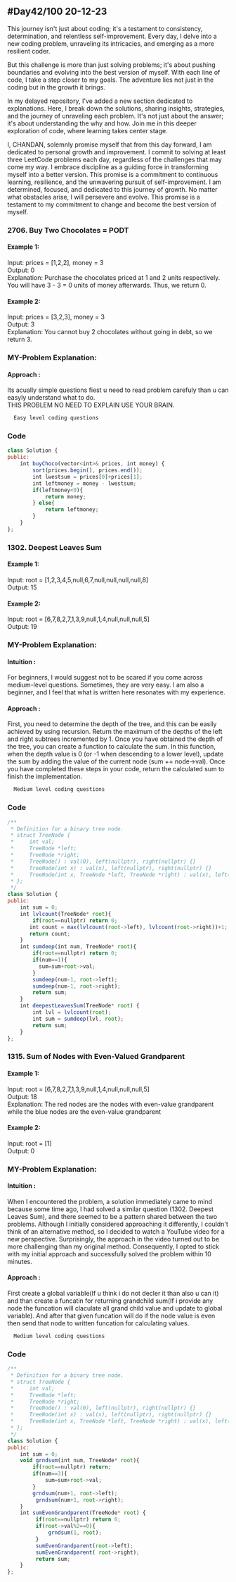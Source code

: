 
## #Day42/100 20-12-23

This journey isn't just about coding; it's a testament to consistency, determination, and relentless self-improvement. Every day, I delve into a new coding problem, unraveling its intricacies, and emerging as a more resilient coder.

But this challenge is more than just solving problems; it's about pushing boundaries and evolving into the best version of myself. With each line of code, I take a step closer to my goals. The adventure lies not just in the coding but in the growth it brings.

In my delayed repository, I've added a new section dedicated to explanations. Here, I break down the solutions, sharing insights, strategies, and the journey of unraveling each problem. It's not just about the answer; it's about understanding the why and how. Join me in this deeper exploration of code, where learning takes center stage.

I, CHANDAN, solemnly promise myself that from this day forward, I am dedicated to personal growth and improvement. I commit to solving at least three LeetCode problems each day, regardless of the challenges that may come my way. I embrace discipline as a guiding force in transforming myself into a better version. This promise is a commitment to continuous learning, resilience, and the unwavering pursuit of self-improvement. I am determined, focused, and dedicated to this journey of growth. No matter what obstacles arise, I will persevere and evolve. This promise is a testament to my commitment to change and become the best version of myself.


### 2706. Buy Two Chocolates = PODT

#### Example 1:

Input: prices = [1,2,2], money = 3\
Output: 0\
Explanation: Purchase the chocolates priced at 1 and 2 units respectively. You will have 3 - 3 = 0 units of money afterwards. Thus, we return 0.


#### Example 2:
Input: prices = [3,2,3], money = 3\
Output: 3\
Explanation: You cannot buy 2 chocolates without going in debt, so we return 3.

### MY-Problem Explanation:

#### Approach :
Its acually simple questions fiest u need to read problem carefuly than u can easyly understand what to do.\
THIS PROBLEM NO NEED TO EXPLAIN USE YOUR BRAIN. 
```bash
  Easy level coding questions
```
### Code

```javascript
class Solution {
public:
    int buyChoco(vector<int>& prices, int money) {
        sort(prices.begin(), prices.end());
        int lwestsum = prices[0]+prices[1];
        int leftmoney = money - lwestsum;
        if(leftmoney<0){
            return money;
        } else{
            return leftmoney;
        }
    }
};
```

### 1302. Deepest Leaves Sum

#### Example 1:

Input: root = [1,2,3,4,5,null,6,7,null,null,null,null,8]\
Output: 15

#### Example 2:
Input: root = [6,7,8,2,7,1,3,9,null,1,4,null,null,null,5]\
Output: 19
### MY-Problem Explanation:
#### Intuition :
For beginners, I would suggest not to be scared if you come across medium-level questions. Sometimes, they are very easy. I am also a beginner, and I feel that what is written here resonates with my experience.
#### Approach :
First, you need to determine the depth of the tree, and this can be easily achieved by using recursion. Return the maximum of the depths of the left and right subtrees incremented by 1. Once you have obtained the depth of the tree, you can create a function to calculate the sum. In this function, when the depth value is 0 (or -1 when descending to a lower level), update the sum by adding the value of the current node (sum += node->val). Once you have completed these steps in your code, return the calculated sum to finish the implementation.
```bash
  Medium level coding questions
```
### Code

```javascript
/**
 * Definition for a binary tree node.
 * struct TreeNode {
 *     int val;
 *     TreeNode *left;
 *     TreeNode *right;
 *     TreeNode() : val(0), left(nullptr), right(nullptr) {}
 *     TreeNode(int x) : val(x), left(nullptr), right(nullptr) {}
 *     TreeNode(int x, TreeNode *left, TreeNode *right) : val(x), left(left), right(right) {}
 * };
 */
class Solution {
public:
    int sum = 0;
    int lvlcount(TreeNode* root){
        if(root==nullptr) return 0;
       int count = max(lvlcount(root->left), lvlcount(root->right))+1;
       return count;
    }
    int sumdeep(int num, TreeNode* root){
        if(root==nullptr) return 0;
        if(num==1){
          sum=sum+root->val;
        }
        sumdeep(num-1, root->left);
        sumdeep(num-1, root->right);
        return sum;
    }
    int deepestLeavesSum(TreeNode* root) {
        int lvl = lvlcount(root);
        int sum = sumdeep(lvl, root);
        return sum;
    }
};
```

### 1315. Sum of Nodes with Even-Valued Grandparent

#### Example 1:

Input: root = [6,7,8,2,7,1,3,9,null,1,4,null,null,null,5]\
Output: 18\
Explanation: The red nodes are the nodes with even-value grandparent while the blue nodes are the even-value grandparent

#### Example 2:
Input: root = [1]\
Output: 0
### MY-Problem Explanation:
#### Intuition :
When I encountered the problem, a solution immediately came to mind because some time ago, I had solved a similar question (1302. Deepest Leaves Sum), and there seemed to be a pattern shared between the two problems. Although I initially considered approaching it differently, I couldn't think of an alternative method, so I decided to watch a YouTube video for a new perspective. Surprisingly, the approach in the video turned out to be more challenging than my original method. Consequently, I opted to stick with my initial approach and successfully solved the problem within 10 minutes.
#### Approach :
First create a global variable(If u think i do not decler it than also u can it) and than create a funcatin for returning grandchild sum(If i provide any node the funcation will claculate all grand child value and update to global variable).
And after that given funcation will do if the node value is even then send that node to written funcation for calculating values.
```bash
  Medium level coding questions
```
### Code

```javascript
/**
 * Definition for a binary tree node.
 * struct TreeNode {
 *     int val;
 *     TreeNode *left;
 *     TreeNode *right;
 *     TreeNode() : val(0), left(nullptr), right(nullptr) {}
 *     TreeNode(int x) : val(x), left(nullptr), right(nullptr) {}
 *     TreeNode(int x, TreeNode *left, TreeNode *right) : val(x), left(left), right(right) {}
 * };
 */
class Solution {
public:
    int sum = 0;
    void grndsum(int num, TreeNode* root){
        if(root==nullptr) return;
        if(num==3){
            sum=sum+root->val;
        }
        grndsum(num+1, root->left);
         grndsum(num+1, root->right);
    }
    int sumEvenGrandparent(TreeNode* root) {
         if(root==nullptr) return 0;
         if(root->val%2==0){
             grndsum(1, root);
         }
         sumEvenGrandparent(root->left);
         sumEvenGrandparent( root->right);
         return sum;
    }
};
```
